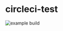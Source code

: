 # circleci-test

![example build](https://github.com/rabbitstack/circleci-test/workflows/Master%20build/badge.svg)
